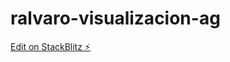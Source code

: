 # ralvaro-visualizacion-ag

[Edit on StackBlitz ⚡️](https://stackblitz.com/edit/ralvaro-visualizacion-ag)
